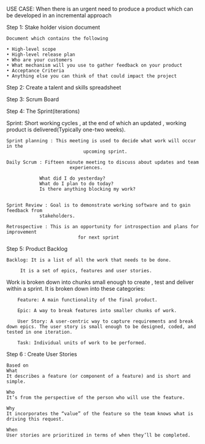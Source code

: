 USE CASE: When there is an urgent need to produce a product which can be developed in an incremental approach


Step 1: Stake holder vision document

	Document which contains the following
	
	• High-level scope
	• High-level release plan
	• Who are your customers
	• What mechanism will you use to gather feedback on your product
	• Acceptance Criteria
	• Anything else you can think of that could impact the project
	
		
Step 2:  Create a talent and skills spreadsheet

Step 3:  Scrum Board


Step 4: The Sprint(iterations)

Sprint: Short working cycles , at the end of which an updated , working product is delivered(Typically one-two weeks).
	
	Sprint planning : This meeting is used to decide what work will occur in the               
	                            upcoming sprint.
	
	Daily Scrum : Fifteen minute meeting to discuss about updates and team 
	                       experiences.
	
				What did I do yesterday?
				What do I plan to do today?
				Is there anything blocking my work?
				
				
	Sprint Review : Goal is to demonstrate working software and to gain feedback from 
				stakeholders.
	
	Retrospective : This is an opportunity for introspection and plans for improvement              
	                          for next sprint
	
	
	
Step 5: Product Backlog
	
	Backlog: It is a list of all the work that needs to be done.
	
		 It is a set of epics, features and user stories.
		
		
Work is broken down into chunks small enough to create , test and deliver within a sprint. It is broken down into these categories:
		
		Feature: A main functionality of the final product.
		
		Epic: A way to break features into smaller chunks of work.
		
		User Story: A user-centric way to capture requirements and break down epics. The user story is small enough to be designed, coded, and tested in one iteration.
		
		Task: Individual units of work to be performed.
		
		
Step 6 : Create User Stories
	
	Based on
	What
	It describes a feature (or component of a feature) and is short and simple.
	
	Who
	It’s from the perspective of the person who will use the feature.
	
	Why
	It incorporates the “value” of the feature so the team knows what is driving this request.
	
	When
	User stories are prioritized in terms of when they’ll be completed.

